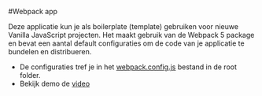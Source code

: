 #Webpack app

Deze applicatie kun je als boilerplate (template) gebruiken voor nieuwe Vanilla JavaScript projecten. Het maakt gebruik van de Webpack 5 package en bevat een aantal default configuraties om de code van je applicatie te bundelen en distribueren.

- De configuraties tref je in het [webpack.config.js](webpack.config.js) bestand in de root folder.
- Bekijk demo de [video](https://www.youtube.com/watch?v=9c3dBhvtt6o)